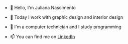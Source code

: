 - 👋 Hello, I'm Juliana Nascimento

- 🔭 Today I work with graphic design and interior design 
- 🌱 I'm a computer technician and I study programming 
- 📫 You can find me on [LinkedIn](https://www.linkedin.com/in/juliana-nascimento79/)
